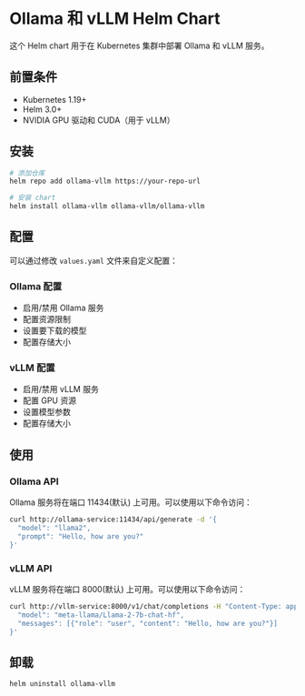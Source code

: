 # Ollama 和 vLLM Helm Chart

这个 Helm chart 用于在 Kubernetes 集群中部署 Ollama 和 vLLM 服务。

## 前置条件

- Kubernetes 1.19+
- Helm 3.0+
- NVIDIA GPU 驱动和 CUDA（用于 vLLM）

## 安装

```bash
# 添加仓库
helm repo add ollama-vllm https://your-repo-url

# 安装 chart
helm install ollama-vllm ollama-vllm/ollama-vllm
```

## 配置

可以通过修改 `values.yaml` 文件来自定义配置：

### Ollama 配置

- 启用/禁用 Ollama 服务
- 配置资源限制
- 设置要下载的模型
- 配置存储大小

### vLLM 配置

- 启用/禁用 vLLM 服务
- 配置 GPU 资源
- 设置模型参数
- 配置存储大小

## 使用

### Ollama API

Ollama 服务将在端口 11434(默认) 上可用。可以使用以下命令访问：

```bash
curl http://ollama-service:11434/api/generate -d '{
  "model": "llama2",
  "prompt": "Hello, how are you?"
}'
```

### vLLM API

vLLM 服务将在端口 8000(默认) 上可用。可以使用以下命令访问：

```bash
curl http://vllm-service:8000/v1/chat/completions -H "Content-Type: application/json" -d '{
  "model": "meta-llama/Llama-2-7b-chat-hf",
  "messages": [{"role": "user", "content": "Hello, how are you?"}]
}'
```

## 卸载

```bash
helm uninstall ollama-vllm
``` 